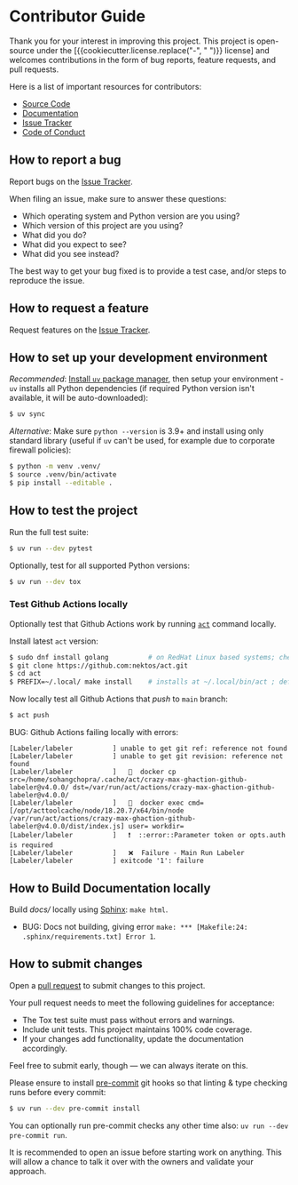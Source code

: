# Contributor Guide

Thank you for your interest in improving this project.
This project is open-source under the [{{cookiecutter.license.replace("-", " ")}} license] and
welcomes contributions in the form of bug reports, feature requests, and pull requests.

Here is a list of important resources for contributors:

- [Source Code]
- [Documentation]
- [Issue Tracker]
- [Code of Conduct]

[{{cookiecutter.license.replace("-", " ").lower()}} license]: https://opensource.org/licenses/{{cookiecutter.license}}
[source code]: https://github.com/{{cookiecutter.github_user}}/{{cookiecutter.project_name}}
[documentation]: https://{{cookiecutter.project_name}}.readthedocs.io/
[issue tracker]: https://github.com/{{cookiecutter.github_user}}/{{cookiecutter.project_name}}/issues

## How to report a bug

Report bugs on the [Issue Tracker].

When filing an issue, make sure to answer these questions:

- Which operating system and Python version are you using?
- Which version of this project are you using?
- What did you do?
- What did you expect to see?
- What did you see instead?

The best way to get your bug fixed is to provide a test case,
and/or steps to reproduce the issue.

## How to request a feature

Request features on the [Issue Tracker].

## How to set up your development environment

_Recommended_: [Install `uv` package manager](https://docs.astral.sh/uv/guides/install-python/),
then setup your environment - `uv` installs all Python dependencies (if required Python version isn't available, it will be auto-downloaded):

```bash
$ uv sync
```

_Alternative_: Make sure `python --version` is 3.9+ and install using only standard library
(useful if `uv` can't be used, for example due to corporate firewall policies):

```bash
$ python -m venv .venv/
$ source .venv/bin/activate
$ pip install --editable .
```

## How to test the project

Run the full test suite:

```bash
$ uv run --dev pytest
```

Optionally, test for all supported Python versions:

```bash
$ uv run --dev tox
```

### Test Github Actions locally

Optionally test that Github Actions work by running [`act`](https://nektosact.com) command locally.

Install latest `act` version:

```bash
$ sudo dnf install golang          # on RedHat Linux based systems; check Go language install methods for all platform: https://go.dev/doc/install
$ git clone https://github.com:nektos/act.git
$ cd act
$ PREFIX=~/.local/ make install    # installs at ~/.local/bin/act ; default (without PREFIX specified) is to installs /usr/local/bin/act which requires root permission
```

Now locally test all Github Actions that _push_ to `main` branch:

```bash
$ act push
```

BUG: Github Actions failing locally with errors:

```
[Labeler/labeler          ] unable to get git ref: reference not found
[Labeler/labeler          ] unable to get git revision: reference not found
[Labeler/labeler          ]   🐳  docker cp src=/home/sohangchopra/.cache/act/crazy-max-ghaction-github-labeler@v4.0.0/ dst=/var/run/act/actions/crazy-max-ghaction-github-labeler@v4.0.0/
[Labeler/labeler          ]   🐳  docker exec cmd=[/opt/acttoolcache/node/18.20.7/x64/bin/node /var/run/act/actions/crazy-max-ghaction-github-labeler@v4.0.0/dist/index.js] user= workdir=
[Labeler/labeler          ]   ❗  ::error::Parameter token or opts.auth is required
[Labeler/labeler          ]   ❌  Failure - Main Run Labeler
[Labeler/labeler          ] exitcode '1': failure
```

## How to Build Documentation locally

Build _docs/_ locally using [Sphinx](https://www.sphinx-doc.org/en/master/usage/quickstart.html): `make html`.

- BUG: Docs not building, giving error `make: *** [Makefile:24: .sphinx/requirements.txt] Error 1`.

## How to submit changes

Open a [pull request] to submit changes to this project.

Your pull request needs to meet the following guidelines for acceptance:

- The Tox test suite must pass without errors and warnings.
- Include unit tests. This project maintains 100% code coverage.
- If your changes add functionality, update the documentation accordingly.

Feel free to submit early, though — we can always iterate on this.

Please ensure to install [pre-commit](https://pre-commit.com/) git hooks so that linting & type checking runs before every commit:

```bash
$ uv run --dev pre-commit install
```

You can optionally run pre-commit checks any other time also: `uv run --dev pre-commit run`.

It is recommended to open an issue before starting work on anything.
This will allow a chance to talk it over with the owners and validate your approach.

[pull request]: https://github.com/{{cookiecutter.github_user}}/{{cookiecutter.project_name}}/pulls

<!-- github-only -->

[code of conduct]: CODE_OF_CONDUCT.md

